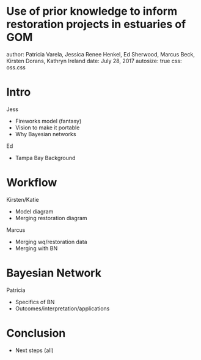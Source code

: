 

Use of prior knowledge to inform restoration projects in estuaries of GOM
========================================================
author: Patricia Varela, Jessica Renee Henkel, Ed Sherwood, Marcus Beck, Kirsten Dorans, Kathryn Ireland
date: July 28, 2017
autosize: true
css: oss.css

Intro
========================================================
Jess
* Fireworks model (fantasy)
* Vision to make it portable
* Why Bayesian networks

Ed 
* Tampa Bay Background

Workflow
========================================================
Kirsten/Katie
* Model diagram
* Merging restoration diagram

Marcus
* Merging wq/restoration data
* Merging with BN

Bayesian Network
========================================================
Patricia
* Specifics of BN
* Outcomes/interpretation/applications

Conclusion
========================================================
* Next steps (all)
